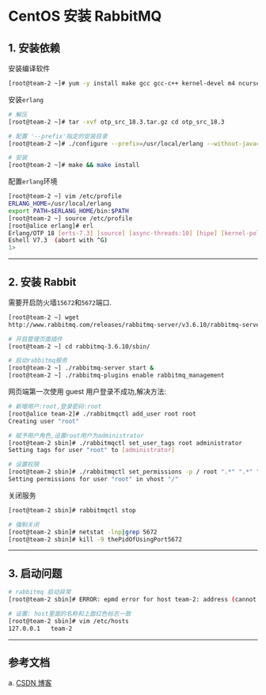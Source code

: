 # CentOS 安装 RabbitMQ

## 1. 安装依赖

安装编译软件

```sh
[root@team-2 ~]# yum -y install make gcc gcc-c++ kernel-devel m4 ncurses-devel openssl-devel
```

安装`erlang`

```sh
# 解压
[root@team-2 ~]# tar -xvf otp_src_18.3.tar.gz cd otp_src_18.3

# 配置 '--prefix'指定的安装目录
[root@team-2 ~]# ./configure --prefix=/usr/local/erlang --without-javac

# 安装
[root@team-2 ~]# make && make install
```

配置`erlang`环境

```sh
[root@team-2 ~] vim /etc/profile
ERLANG_HOME=/usr/local/erlang
export PATH=$ERLANG_HOME/bin:$PATH
[root@team-2 ~] source /etc/profile
[root@alice erlang]# erl
Erlang/OTP 18 [erts-7.3] [source] [async-threads:10] [hipe] [kernel-poll:false]
Eshell V7.3  (abort with ^G)
1>
```

---

## 2. 安装 Rabbit

需要开启防火墙`15672`和`5672`端口.

```sh
[root@team-2 ~] wget
http://www.rabbitmq.com/releases/rabbitmq-server/v3.6.10/rabbitmq-server-generic-unix-3.6.10.tar.xz

# 开启管理页面插件
[root@team-2 ~] cd rabbitmq-3.6.10/sbin/

# 启动rabbitmq服务
[root@team-2 ~] ./rabbitmq-server start &
[root@team-2 ~] ./rabbitmq-plugins enable rabbitmq_management
```

网页端第一次使用 guest 用户登录不成功,解决方法:

```sh
# 新增用户:root,登录密码:root
[root@alice team-2]# ./rabbitmqctl add_user root root
Creating user "root"

# 赋予用户角色,设置root用户为administrator
[root@team-2 sbin]# ./rabbitmqctl set_user_tags root administrator
Setting tags for user "root" to [administrator]

# 设置权限
[root@team-2 sbin]# ./rabbitmqctl set_permissions -p / root ".*" ".*" ".*"
Setting permissions for user "root" in vhost "/"
```

关闭服务

```sh
[root@team-2 sbin]# rabbitmqctl stop

# 强制关闭
[root@team-2 sbin]# netstat -lnp|grep 5672
[root@team-2 sbin]# kill -9 thePidOfUsingPort5672
```

---

## 3. 启动问题

```sh
# rabbitmq 启动异常
[root@team-2 sbin]# ERROR: epmd error for host team-2: address (cannot connect to host/port)

# 设置: host里面的名称和上面红色标志一致
[root@team-2 sbin]# vim /etc/hosts
127.0.0.1   team-2
```

---

## 参考文档

a. [CSDN 博客](http://blog.csdn.net/a15134566493/article/details/51393955)
